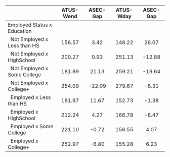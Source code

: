 
|                      |    ATUS-Wend |     ASEC-Gap |    ATUS-Wday |     ASEC-Gap |
| -------------------- | :----------: | :----------: | :----------: | :----------: |
| Employed Status x Education |              |              |              |              |
| &nbsp;&nbsp;Not Employed x Less than HS |       156.57 |         3.42 |       148.22 |        26.07 |
| &nbsp;&nbsp;Not Employed x HighSchool |       200.27 |         0.93 |       251.13 |       -12.88 |
| &nbsp;&nbsp;Not Employed x Some College |       181.89 |        21.13 |       259.21 |       -19.64 |
| &nbsp;&nbsp;Not Employed x College+ |       254.09 |       -22.09 |       279.67 |        -6.31 |
| &nbsp;&nbsp;Employed x Less than HS |       181.97 |        11.67 |       152.73 |        -1.38 |
| &nbsp;&nbsp;Employed x HighSchool |       212.24 |         4.27 |       166.78 |        -8.47 |
| &nbsp;&nbsp;Employed x Some College |       221.10 |        -0.72 |       156.55 |         4.07 |
| &nbsp;&nbsp;Employed x College+ |       252.97 |        -6.80 |       155.28 |         6.23 |

